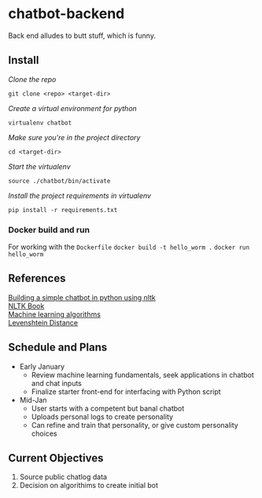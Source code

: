 # chatbot-backend
Back end alludes to butt stuff, which is funny.

## Install 

*Clone the repo*

`git clone <repo> <target-dir>` 

*Create a virtual environment for python*

`virtualenv chatbot`

*Make sure you're in the project directory*

`cd <target-dir>`

*Start the virtualenv*

`source ./chatbot/bin/activate`

*Install the project requirements in virtualenv*

`pip install -r requirements.txt`

### Docker build and run

For working with the `Dockerfile`
`docker build -t hello_worm .`
`docker run hello_worm`

## References
[Building a simple chatbot in python using nltk](https://medium.com/analytics-vidhya/building-a-simple-chatbot-in-python-using-nltk-7c8c8215ac6e)  
[NLTK Book](http://www.nltk.org/book)  
[Machine learning algorithms](https://towardsdatascience.com/types-of-machine-learning-algorithms-you-should-know-953a08248861)  
[Levenshtein Distance](https://www.python-course.eu/levenshtein_distance.php)  
  
## Schedule and Plans
- Early January
  - Review machine learning fundamentals, seek applications in chatbot and chat inputs
  - Finalize starter front-end for interfacing with Python script
- Mid-Jan
  - User starts with a competent but banal chatbot
  - Uploads personal logs to create personality
  - Can refine and train that personality, or give custom personality choices

## Current Objectives
1. Source public chatlog data
2. Decision on algorithims to create initial bot
